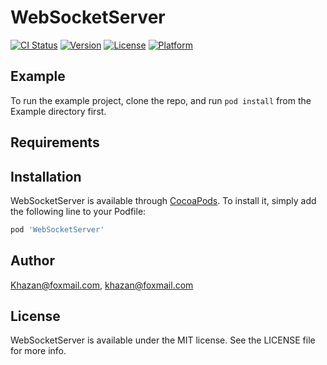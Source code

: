# WebSocketServer

[![CI Status](https://img.shields.io/travis/Khazan@foxmail.com/WebSocketServer.svg?style=flat)](https://travis-ci.org/Khazan@foxmail.com/WebSocketServer)
[![Version](https://img.shields.io/cocoapods/v/WebSocketServer.svg?style=flat)](https://cocoapods.org/pods/WebSocketServer)
[![License](https://img.shields.io/cocoapods/l/WebSocketServer.svg?style=flat)](https://cocoapods.org/pods/WebSocketServer)
[![Platform](https://img.shields.io/cocoapods/p/WebSocketServer.svg?style=flat)](https://cocoapods.org/pods/WebSocketServer)

## Example

To run the example project, clone the repo, and run `pod install` from the Example directory first.

## Requirements

## Installation

WebSocketServer is available through [CocoaPods](https://cocoapods.org). To install
it, simply add the following line to your Podfile:

```ruby
pod 'WebSocketServer'
```

## Author

Khazan@foxmail.com, khazan@foxmail.com

## License

WebSocketServer is available under the MIT license. See the LICENSE file for more info.

